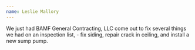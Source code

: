 ```yaml
---
name: Leslie Mallory
---
```


We just had BAMF General Contracting, LLC come out to fix several things we had on an inspection list, - fix siding, repair crack in ceiling, and install a new sump pump.
